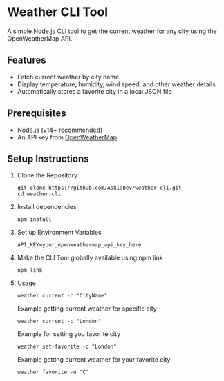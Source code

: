 
# Weather CLI Tool

A simple Node.js CLI tool to get the current weather for any city using the OpenWeatherMap API.


## Features

- Fetch current weather by city name
- Display temperature, humidity, wind speed, and other weather details
- Automatically stores a favorite city in a local JSON file

## Prerequisites

- Node.js (v14+ recommended)
- An API key from [OpenWeatherMap](https://openweathermap.org/api)

## Setup Instructions

1. Clone the Repository:
   ```
   git clone https://github.com/AskiaDev/weather-cli.git
   cd weather-cli
   ```
2. Install dependencies
    ```
    npm install
    ```
3. Set up Environment Variables
    ```
    API_KEY=your_openweathermap_api_key_here
    ```
4. Make the CLI Tool globally available using npm link
    ```
    npm link
    ```
5. Usage
    ```
    weather current -c "CityName"
    ```
    Example getting current weather for specific city
    ```
    weather current -c "London"
    ```
    Example for setting you favorite city
    ```
    weather set-favorite -c "London"
    ```
    Example getting current weather for your favorite city
    ```
    weather favorite -u "C"
    ```
    
